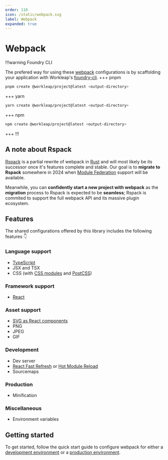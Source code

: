 ```yaml
---
order: 110
icon: /static/webpack.svg
label: Webpack
expanded: true
---
```


# Webpack

!!!warning Foundry CLI

The prefered way for using these [webpack](https://webpack.js.org/) configurations is by scaffolding your application with Workleap's [foundry-cli](https://github.com/gsoft-inc/wl-foundry-cli).
+++ pnpm
```bash
pnpm create @workleap/project@latest <output-directory>
```
+++ yarn
```bash
yarn create @workleap/project@latest <output-directory>
```
+++ npm
```bash
npm create @workleap/project@latest <output-directory>
```
+++
!!!

## A note about Rspack

[Rspack](https://www.rspack.dev/) is a partial rewrite of webpack in [Rust](https://foundation.rust-lang.org/) and will most likely be its successor once it's features complete and stable. Our goal is to **migrate to Rspack** somewhere in 2024 when [Module Federation](https://module-federation.io/) support will be available.

Meanwhile, you can **confidently start a new project with webpack** as the **migration** process to Rspack is expected to be **seamless**; Rspack is commited to support the full webpack API and its massive plugin ecosystem.

## Features

The shared configurations offered by this library includes the following features :point_down:

### Language support

- [TypeScript](https://www.typescriptlang.org/)
- JSX and TSX
- CSS (with [CSS modules](https://github.com/css-modules/css-modules) and [PostCSS](https://postcss.org/))

### Framework support

- [React](https://react.dev/)

### Asset support

- [SVG as React components](https://react-svgr.com/)
- PNG
- JPEG
- GIF

### Development

- Dev server
- [React Fast Refresh](https://github.com/pmmmwh/react-refresh-webpack-plugin) or [Hot Module Reload](https://webpack.js.org/concepts/hot-module-replacement/)
- Sourcemaps

### Production

- Minification

### Miscellaneous

- Environment variables

## Getting started

To get started, follow the quick start guide to configure webpack for either a [development environment](configure-dev.md) or a [production environment](configure-build.md).
